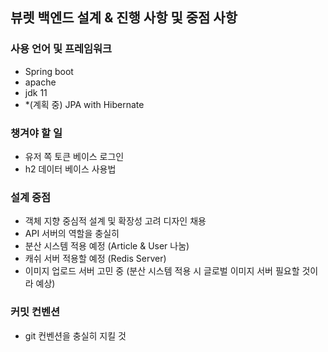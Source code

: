## 뷰렛 백엔드 설계 & 진행 사항 및 중점 사항

### 사용 언어 및 프레임워크
- Spring boot
- apache
- jdk 11
- *(계획 중) JPA with Hibernate

### 챙겨야 할 일
- 유저 쪽 토큰 베이스 로그인
- h2 데이터 베이스 사용법

### 설계 중점
- 객체 지향 중심적 설계 및 확장성 고려 디자인 채용
- API 서버의 역할을 충실히
- 분산 시스템 적용 예정 (Article & User 나눔)
- 캐쉬 서버 적용할 예정 (Redis Server)
- 이미지 업로드 서버 고민 중 (분산 시스템 적용 시 글로벌 이미지 서버 필요할 것이라 예상)


### 커밋 컨벤션
- git 컨벤션을 충실히 지킬 것